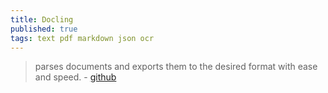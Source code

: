 ```yaml
---
title: Docling
published: true
tags: text pdf markdown json ocr
---
```

> parses documents and exports them to the desired format with ease and speed. - [github](https://github.com/DS4SD/docling?tab=readme-ov-file#-docling)
